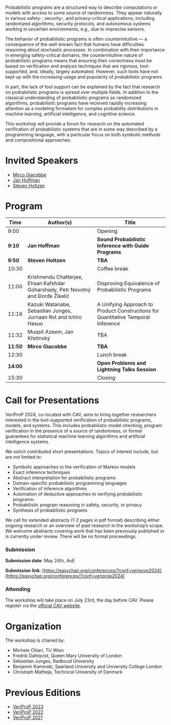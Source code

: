 Probabilistic programs are a structured way to describe computations or models with access to some source of randomness. They appear naturally in various safety-, security-, and privacy-critical applications, including randomized algorithms, security protocols, and autonomous systems working in uncertain environments, e.g., due to imprecise sensors. 

The behavior of probabilistic programs is often counterintuitive — a consequence of the well-known fact that humans have difficulties reasoning about stochastic processes. In combination with their importance in emerging safety-critical domains, the counterintuitive nature of probabilistic programs means that ensuring their correctness must be based on verification and analysis techniques that are rigorous, tool-supported, and, ideally, largely automated. However, such tools have not kept up with the increasing usage and popularity of probabilistic programs.

In part, the lack of tool support can be explained by the fact that research on probabilistic programs is spread over multiple fields. In addition to the classical understanding of probabilistic programs as randomized algorithms, probabilistic programs have received rapidly increasing attention as a modeling formalism for complex probability distributions in machine learning, artificial intelligence, and cognitive science.

This workshop will provide a forum for research on the automated verification of probabilistic systems that are in some way described by a programming language, with a particular focus on both symbolic methods and compositional approaches.

# Invited Speakers

- [Mirco Giacobbe](https://mircogiacobbe.github.io) 
- [Jan Hoffman](https://www.cs.cmu.edu/~janh/)
- [Steven Holtzen](https://www.khoury.northeastern.edu/home/sholtzen/)


# Program

| Time  | Author(s)                                                                                                   | Title                                                                                              |
|-------|-------------------------------------------------------------------------------------------------------------|----------------------------------------------------------------------------------------------------|
| 9:00  |                                                                                                             | Opening                                                                                            |
| **9:10**  | **Jan Hoffman**                                                                                         | **Sound Probabilistic Inference with Guide Programs**                                              |
| **9:50**  | **Steven Holtzen**                                                                                      | **TBA**                                                                                            |
| 10:30 |                                                                                                             | Coffee break                                                                                       |
| 11:00 | Krishnendu Chatterjee, Ehsan Kafshdar Goharshady, Petr Novotný and Đorđe Žikelić                            | Disproving Equivalence of Probabilistic Programs                                                   |
| 11:16 | Kazuki Watanabe, Sebastian Junges, Jurriaan Rot and Ichiro Hasuo                                            | A Unifying Approach to Product Constructions for Quantitative Temporal Inference                   |
| 11:32 | Muqsit Azeem, Jan Křetínský                                                                                 | TBA                                                                                                |
| **11:50** | **Mirco Giacobbe**                                                                                      | **TBA**                                                                                            |
| 12:30 |                                                                                                             | Lunch break                                                                                        |
| **14:00** |                                                                                                         | **Open Problems and Lightning Talks Session**                                                      |
| 15:30 |                                                                                                             | Closing                                                                                            |


# Call for Presentations

VeriProP 2024, co-located with CAV, aims to bring together researchers interested in the tool-supported verification of probabilistic programs, models, and systems. This includes probabilistic model checking, program verification in the presence of a source of randomness, or formal guarantees for statistical machine learning algorithms and artificial intelligence systems.

We solicit contributed short presentations. Topics of interest include, but are not limited to:

- Symbolic approaches to the verification of Markov models
- Exact inference techniques
- Abstract interpretation for probabilistic programs
- Domain-specific probabilistic programming languages
- Verification of inference algorithms
- Automation of deductive approaches to verifying probabilistic programs-
- Probabilistic program reasoning in safety, security, or privacy
- Synthesis of probabilistic programs

We call for extended abstracts (1-2 pages in pdf format) describing either ongoing research or an overview of past research in the workshop’s scope. We welcome abstracts covering work that has been previously published or is currently under review. There will be no formal proceedings.


### Submission

**Submission date**: May 24th, AoE

**Submission link**: [https://easychair.org/conferences/?conf=veriprop2024](https://easychair.org/conferences/?conf=veriprop2024)

### Attending

The workshop will take place on July 23rd, the day before CAV. Please register via the [official CAV website](http://www.i-cav.org/2024/).


# Organization

The workshop is chaired by:

- Michele Chiari, TU Wien
- Fredrik Dahlqvist, Queen Mary University of London
- Sebastian Junges, Radboud University
- Benjamin Kaminski, Saarland University and University College London
- Christoph Matheja, Technical University of Denmark

# Previous Editions
- [VeriProP 2023](https://veriprop.github.io/2023/)
- [VeriProP 2022](https://veriprop.github.io/2022/)
- [VeriProP 2021](https://veriprop.github.io/2021/)
